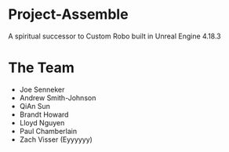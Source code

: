 # Project-Assemble
A spiritual successor to Custom Robo built in Unreal Engine 4.18.3

# The Team
- Joe Senneker
- Andrew Smith-Johnson
- QiAn Sun
- Brandt Howard
- Lloyd Nguyen
- Paul Chamberlain
- Zach Visser (Eyyyyyy)